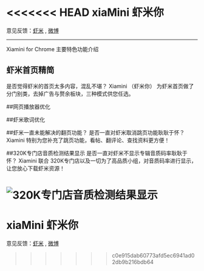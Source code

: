 <<<<<<< HEAD
﻿xiaMini 虾米你
=======

意见反馈：[虾米](http://www.xiami.com/group/thread-detail/tid/898395) , [微博](http://weibo.com/musicunited)

* * *
Xiamini for Chrome 主要特色功能介绍

## 虾米首页精简
是否觉得虾米的首页太多内容，混乱不堪？
Xiamini （虾米你） 为虾米首页做了分门别类，去掉广告与赘余板块，三种模式供您任选。

##网页播放器优化


##虾米歌词优化


##虾米一直未能解决的翻页功能？
是否一直对虾米取消跳页功能耿耿于怀？
Xiamini 特别为您补充了跳页功能，看帖、翻评论、查找资料更方便！

##320K专门店音质检测结果显示
是否一直对虾米不显示专辑音质码率耿耿于怀？
Xiamini 联合 320K专门店以及一切为了高品质小组，对音质码率进行显示，让您放心下载虾米资源！

![320K专门店音质检测结果显示](readme_pic/320k.jpg "320K专门店音质检测结果显示")
=======
﻿xiaMini 虾米你
=======

意见反馈：[虾米](http://www.xiami.com/group/thread-detail/tid/898395) , [微博](http://weibo.com/musicunited)


>>>>>>> c0e915dab60773afd5ec6941ad02db9b216bdb64
